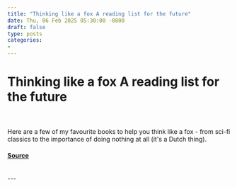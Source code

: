 ```yaml
---
title: "Thinking like a fox A reading list for the future"
date: Thu, 06 Feb 2025 05:30:00 -0800
draft: false
type: posts
categories: 
- 
---
```

# Thinking like a fox A reading list for the future

<br/>

<br/>
Here are a few of my favourite books to help you think like a fox - from sci-fi classics to the importance of doing nothing at all (it's a Dutch thing).

#### [Source](https://www.allthingsdistributed.com/2025/02/thinking-like-a-fox-a-reading-list-for-the-future.html?utm_campaign=inbound&utm_source=rss)

<br/>
---
